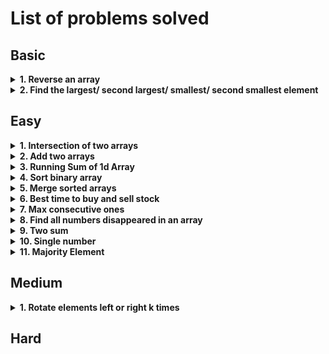 # List of problems solved

## Basic

<!-- Problem: Reverse an array -->
<details>
  <summary><b>1. Reverse an array</b></summary>

- Problem link: [344. Reverse String](https://leetcode.com/problems/reverse-string/description/)
- [Solution](https://github.com/TheParthMaru/DSA/tree/main/leetcode/0334_Reverse_String)

</details>

<!-- Problem: Find the largest/ second largest/ smallest/ second smallest element -->
<details>
  <summary><b>2. Find the largest/ second largest/ smallest/ second smallest element</b></summary>

- Problem link:
  - [Second largest element in an array (GFG)](https://www.geeksforgeeks.org/problems/second-largest3735/1)
  - [Largest element in an array (GFG)](https://www.geeksforgeeks.org/problems/largest-element-in-array4009/1)
- Solution:
  - [Second largest element in an array (GFG)](https://github.com/TheParthMaru/mastering-dsa/blob/main/02_arrays/arrays_solutions/SecondLargestElement.java)
  - [Largest element in an array (GFG)](https://github.com/TheParthMaru/mastering-dsa/blob/main/02_arrays/arrays_solutions/LargestElement.java)

</details>

## Easy

<!-- Problem: Intersection of two arrays -->
<details>
  <summary><b>1. Intersection of two arrays</b></summary>

- Problem link:
  - [349. Intersection of Two Arrays](https://leetcode.com/problems/intersection-of-two-arrays/description/)
- Notes:
  - Solve this one only with the bruteforce approach for now.
  - HashSet knowledge required.
  - [Link to notes](https://github.com/TheParthMaru/mastering-dsa/blob/main/notes/leetcode-problems-notes/349_intersection_of_two_arrays.pdf)
- Solution:[Link to solution](https://github.com/TheParthMaru/mastering-dsa/tree/main/leetcode/0349_intersection_of_two_arrays)

</details>

<!-- Problem: Add two arrays -->
<details>
  <summary><b>2. Add two arrays</b></summary>

- Problem statement: Given two arrays `arr1` and `arr2` where each element is an integer. Write a function that adds each digit of the array starting from its last position and returns the result array.
- Test cases:

```
Input: arr1 = [9, 9, 9],  arr2 = [9, 9, 9, 9]
Output: result = [1, 0, 9, 9, 8]
Explanation: Starting adding the digits from the end of the arr i.e 9 + 9 = 18. Adding 8 as an element in the result and use 1 for carry and calculate so on.
```

- Notes: [Link to notes](https://github.com/TheParthMaru/mastering-dsa/blob/main/02_arrays/notes/03_add_two_arrays.pdf)
- Solution: [Link to solution](https://github.com/TheParthMaru/mastering-dsa/blob/main/02_arrays/arrays_solutions/AddTwoArrays.java)

</details>

<details>
  <summary><b>3. Running Sum of 1d Array</b></summary>

- Problem link: [1480. Running Sum of 1d Array](https://leetcode.com/problems/running-sum-of-1d-array/)
- Notes: [Link to notes](https://github.com/TheParthMaru/mastering-dsa/blob/main/notes/leetcode-problems-notes/1480_running_sum_of_1d_array.pdf)
- Solution: [Link to solution](https://github.com/TheParthMaru/mastering-dsa/blob/main/leetcode/1480_running_sum_of_1d_array/Solution.java)

</details>

<!-- Problem: Sort binary array -->
<details>
  <summary><b>4. Sort binary array</b></summary>
  
- Problem statement: Given an array which only contains 0s and 1s in a random shuffled order, re-arrange the array such that all the 0s are placed before 1s.

```
Input: [1, 0, 0, 1, 0]
Output: [0, 0, 0, 1, 1]
```

- [Link to notes](https://github.com/TheParthMaru/mastering-dsa/blob/main/notes/02_arrays/Sort_binary_array.pdf)

- [Link to solution](https://github.com/TheParthMaru/mastering-dsa/blob/main/02_arrays/arrays_solutions/SortBinaryArray.java)

</details>

<!-- Problem: Merge sorted arrays -->
<details>
  <summary><b>5. Merge sorted arrays</b></summary>
  
- Problem link: [88. Merge sorted arrays](https://leetcode.com/problems/merge-sorted-array/description/)
- [Link to notes](https://github.com/TheParthMaru/mastering-dsa/blob/main/notes/leetcode-problems-notes/88_merge_sorted_arrays.pdf)
- [Link to solution](https://github.com/TheParthMaru/mastering-dsa/tree/main/leetcode/0088_merge_sorted_arrays)

</details>

<!-- Problem: Best time to buy and sell stock -->
<details>
  <summary><b>6. Best time to buy and sell stock</b></summary>
  
- [Problem link](https://leetcode.com/problems/best-time-to-buy-and-sell-stock/description/)
- [Link to notes](https://github.com/TheParthMaru/mastering-dsa/blob/main/notes/leetcode-problems-notes/121_best_time_to_buy_%26_sell_stocks.pdf)
- [Link to solution](https://github.com/TheParthMaru/mastering-dsa/tree/main/leetcode/0121_best_time_to_buy_%26_sell_stock)

</details>

<!-- Problem: Max consecutive ones -->
<details>
  <summary><b>7. Max consecutive ones</b></summary>
  
- [Problem link](https://leetcode.com/problems/max-consecutive-ones/description/)
- [Link to notes](https://github.com/TheParthMaru/mastering-dsa/blob/main/notes/leetcode-problems-notes/485_max_consecutive_ones.pdf)
- [Link to solution](https://github.com/TheParthMaru/mastering-dsa/tree/main/leetcode/0485_Max_consecutive_ones)

</details>

<!-- Problem: Find all numbers disappeared in an array -->
<details>
  <summary><b>8. Find all numbers disappeared in an array</b></summary>
  
- [Problem link](https://leetcode.com/problems/find-all-numbers-disappeared-in-an-array/description/)
- [Link to notes](https://github.com/TheParthMaru/mastering-dsa/blob/main/notes/leetcode-problems-notes/448_find_all_numbers_disappeared_in_an_array.pdf)
- [Link to solution](https://github.com/TheParthMaru/mastering-dsa/tree/main/leetcode/0448_find_all_numbers_disappeared_in_an_array)

</details>

<!-- Problem: Two sum -->
<details>
  <summary><b>9. Two sum</b></summary>
  
- [Problem link](https://leetcode.com/problems/two-sum/description/)
- [Link to notes](https://github.com/TheParthMaru/mastering-dsa/blob/main/notes/leetcode-problems-notes/1_Two_sum.pdf)
- [Link to solution](https://github.com/TheParthMaru/mastering-dsa/tree/main/leetcode/0001_Two_Sum)

</details>

<!-- Problem: Single number -->
<details>
  <summary><b>10. Single number</b></summary>
  
- [Problem link](https://leetcode.com/problems/single-number/description/)
- [Link to notes](https://github.com/TheParthMaru/mastering-dsa/blob/main/notes/leetcode-problems-notes/136_single_number.pdf)
- [Link to solution](https://github.com/TheParthMaru/mastering-dsa/tree/main/leetcode/0136_single_number)

</details>

<!-- Problem: Majority Element -->
<details>
  <summary><b>11. Majority Element</b></summary>

- [Problem link](https://leetcode.com/problems/majority-element/description/)
- [Link to notes](https://github.com/TheParthMaru/mastering-dsa/blob/main/notes/leetcode-problems-notes/169_majority_element.pdf)
- [Link to solution](https://github.com/TheParthMaru/mastering-dsa/tree/main/leetcode/0169_majority_element)
</details>

## Medium

<!-- Problem: Rotate elements left or right k times -->
<details>
  <summary><b>1. Rotate elements left or right k times</b></summary>

- Problem link:
  - [189. Rotate Array](https://leetcode.com/problems/rotate-array/submissions/1375380722/)
- Notes: [Link to notes](https://github.com/TheParthMaru/mastering-dsa/blob/main/notes/leetcode-problems-notes/189_rotate_array.pdf)
- Solution: [Link to solution](https://github.com/TheParthMaru/mastering-dsa/tree/main/leetcode/0189_Rotate_array)

</details>

## Hard
